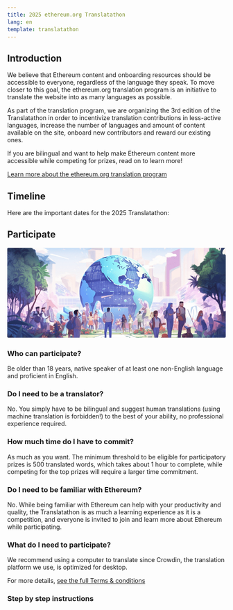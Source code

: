 ```yaml
---
title: 2025 ethereum.org Translatathon
lang: en
template: translatathon
---
```


<CardContainer>
  <EmojiCard
    emoji=':globe_with_meridians:'
    title='Translate ethereum.org'
    description='Translate ethereum.org content into your language to help more people learn about Ethereum'
  />
  <EmojiCard
    emoji=':trophy:'
    title='Win prizes'
    description='Win a share on the prize pool based on your position on the leaderboard'
  />
  <EmojiCard
    emoji=':bulb:'
    title='Learn about Ethereum'
    description='Learn more about Ethereum while translating and competing for prizes'
  />
</CardContainer>

## Introduction

We believe that Ethereum content and onboarding resources should be accessible to everyone, regardless of the language they speak.
To move closer to this goal, the ethereum.org translation program is an initiative to translate the website into as many languages as possible. 

As part of the translation program, we are organizing the 3rd edition of the Translatathon in order to incentivize translation contributions in less-active languages, increase the number of languages and amount of content available on the site, onboard new contributors and reward our existing ones.

If you are bilingual and want to help make Ethereum content more accessible while competing for prizes, read on to learn more!

[Learn more about the ethereum.org translation program](/contributing/translation-program/)

## Timeline

Here are the important dates for the 2025 Translatathon:

<DatesAndTimeline />

<TranslatathonInANutshell />

## Participate

![Image of community and globe](./participate.png)

<TwoColumnContent>
  <CardContent>
    <h3 className="mt-6">Who can participate?</h3>
    Be older than 18 years, native speaker of at least one non-English language and proficient in English.
  </CardContent>
  <CardContent>
    <h3 className="mt-6">Do I need to be a translator?</h3>
    No. You simply have to be bilingual and suggest human translations (using machine translation is forbidden!) to the best of your ability, no professional experience required.
  </CardContent>
</TwoColumnContent>

<TwoColumnContent>
  <CardContent>
  <h3 className="mt-6">How much time do I have to commit?</h3>
    As much as you want. The minimum threshold to be eligible for participatory prizes is 500 translated words, which takes about 1 hour to complete, while competing for the top prizes will require a larger time commitment.
  </CardContent>
  <CardContent>
    <h3 className="mt-6">Do I need to be familiar with Ethereum?</h3>
    No. While being familiar with Ethereum can help with your productivity and quality, the Translatathon is as much a learning experience as it is a competition, and everyone is invited to join and learn more about Ethereum while participating.
  </CardContent>
</TwoColumnContent>

<TwoColumnContent>
  <CardContent>
    <h3 className="mt-6">What do I need to participate?</h3>
    We recommend using a computer to translate since Crowdin, the translation platform we use, is optimized for desktop.
  </CardContent>
</TwoColumnContent>

For more details, [see the full Terms & conditions](/contributing/translation-program/translatathon/terms-and-conditions)

### Step by step instructions

<StepByStepInstructions />


<ApplyNow />
